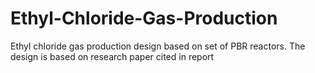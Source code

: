 # Ethyl-Chloride-Gas-Production
Ethyl chloride gas production design based on set of PBR reactors. The design is based on research paper cited in report
